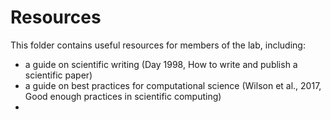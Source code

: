 # Resources
This folder contains useful resources for members of the lab, including: 
* a guide on scientific writing (Day 1998, How to write and publish a scientific paper)
* a guide on best practices for computational science (Wilson et al., 2017, Good enough practices in scientific computing)
* 
